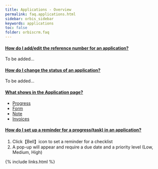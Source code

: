 ```yaml
---
title: Applications - Overview
permalink: faq.applications.html
sidebar: orbis_sidebar
keywords: applications
toc: false
folder: orbiscrm.faq
---
```


<div class="panel-group" id="accordion">
    <div class="panel panel-default">
        <div class="panel-heading">
            <h4 class="panel-title">
                <a class="noCrossRef accordion-toggle" data-toggle="collapse" data-parent="#accordion" href="#how-do-i-add-edit-the-reference-number-for-an-application">
                    How do I add/edit the reference number for an application?
                </a>
            </h4>
        </div>
        <div id="how-do-i-add-edit-the-reference-number-for-an-application" class="panel-collapse collapse noCrossRef">
            <div class="panel-body">
                To be added...
            </div>
        </div>
    </div>
    <!-- /.panel -->
    <div class="panel panel-default">
        <div class="panel-heading">
            <h4 class="panel-title">
                <a class="noCrossRef accordion-toggle" data-toggle="collapse" data-parent="#accordion" href="#how-do-i-change-the-status-of-an-application">
                How do I change the status of an application?
                </a>
            </h4>
        </div>
        <div id="how-do-i-change-the-status-of-an-application" class="panel-collapse collapse noCrossRef">
            <div class="panel-body">
                To be added...
            </div>
        </div>
    </div>
    <!-- /.panel -->
    <div class="panel panel-default">
        <div class="panel-heading">
            <h4 class="panel-title">
                <a class="noCrossRef accordion-toggle" data-toggle="collapse" data-parent="#accordion" href="#what-shows-in-the-application-page">
                    What shows in the Application page?
                </a>
            </h4>
        </div>
        <div id="what-shows-in-the-application-page" class="panel-collapse collapse noCrossRef">
            <div class="panel-body">
                <ul>
                    <li>
                        <a href="faq.applications_progress.html">
                            Progress
                        </a>  
                    </li>
                    <li>
                        <a href="faq.applications_form.html">
                            Form
                        </a>                        
                    </li>
                    <li>
                        <a href="faq.applications_note.html">
                            Note
                        </a>  
                    </li>
                    <li>
                        <a href="faq.applications_invoices.html">
                            Invoices
                        </a>  
                    </li>
                </ul>
            </div>
        </div>
    </div>
    <!-- /.panel -->
    <div class="panel panel-default">
        <div class="panel-heading">
            <h4 class="panel-title">
                <a class="noCrossRef accordion-toggle" data-toggle="collapse" data-parent="#accordion" href="#how-do-i-set-up-a-reminder-for-a-progress-task-in-an-application">
                    How do I set up a reminder for a progress(task) in an application?
                </a>
            </h4>
        </div>
        <div id="how-do-i-set-up-a-reminder-for-a-progress-task-in-an-application" class="panel-collapse collapse noCrossRef">
            <div class="panel-body">
                <ol>
                    <li>
                        Click【Bell】icon to set a reminder for a checklist
                    </li>
                    <li>
                        A pop-up will appear and require a due date and a priority level (Low, Medium, High)
                    </li>
                </ol>
            </div>
        </div>
    </div>
    <!-- /.panel -->
</div>
<!-- /.panel-group -->

{% include links.html %}
